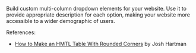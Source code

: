 Build custom multi-column dropdown elements for your website. Use it to provide appropriate description for each option, making your website more accessible to a wider demographic of users.

References:
- [How to Make an HMTL Table With Rounded Corners](https://www.htmltables.io/blog/how-to-make-an-html-table-with-rounded-corners) by Josh Hartman
